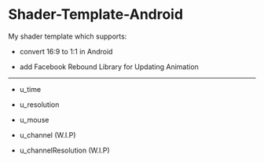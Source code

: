 # Shader-Template-Android

My shader template which supports:

 * convert 16:9 to 1:1 in Android
 
 * add Facebook Rebound Library for Updating Animation
 
***
  
 * u_time
  
 * u_resolution
  
 * u_mouse
  
 * u_channel (W.I.P)
  
 * u_channelResolution (W.I.P)
 

